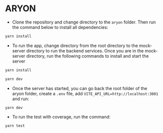# ARYON

- Clone the repository and change directory to the `aryon` folder. Then run the command below to install all dependencies:
```js
yarn install
```

- To run the app, change directory from the root directory to the mock-server directory to run the backend services. Once you are in the mock-server directory, run the following commands to install and start the server

```js
yarn install
```

```js
yarn dev
```

- Once the server has started, you can go back the root folder of the aryon folder,
create a `.env` file, add `VITE_API_URL=http://localhost:3001` and run:

```js
yarn dev
```

- To run the test with coverage, run the command: 

```js
yarn test
```
